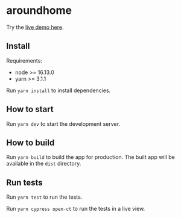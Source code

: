 # aroundhome

Try the [live demo here](https://rouby.github.io/timeslots/).

## Install

Requirements:

- node >= 16.13.0
- yarn >= 3.1.1

Run `yarn install` to install dependencies.

## How to start

Run `yarn dev` to start the development server.

## How to build

Run `yarn build` to build the app for production. The built app will be available in the `dist` directory.

## Run tests

Run `yarn test` to run the tests.

Run `yarn cypress open-ct` to run the tests in a live view.

